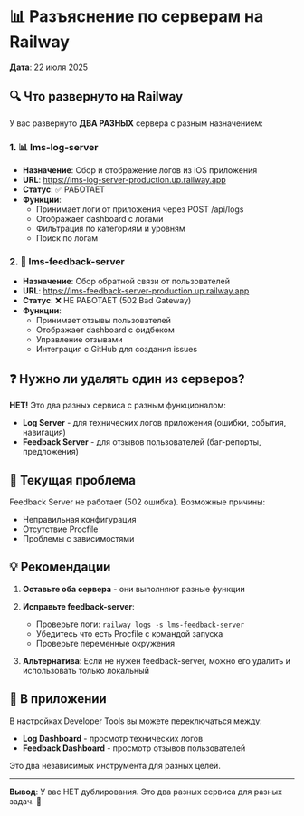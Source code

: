 # 📊 Разъяснение по серверам на Railway

**Дата**: 22 июля 2025

## 🔍 Что развернуто на Railway

У вас развернуто **ДВА РАЗНЫХ** сервера с разным назначением:

### 1. 📊 lms-log-server
- **Назначение**: Сбор и отображение логов из iOS приложения
- **URL**: https://lms-log-server-production.up.railway.app
- **Статус**: ✅ РАБОТАЕТ
- **Функции**:
  - Принимает логи от приложения через POST /api/logs
  - Отображает dashboard с логами
  - Фильтрация по категориям и уровням
  - Поиск по логам

### 2. 💬 lms-feedback-server
- **Назначение**: Сбор обратной связи от пользователей
- **URL**: https://lms-feedback-server-production.up.railway.app
- **Статус**: ❌ НЕ РАБОТАЕТ (502 Bad Gateway)
- **Функции**:
  - Принимает отзывы пользователей
  - Отображает dashboard с фидбеком
  - Управление отзывами
  - Интеграция с GitHub для создания issues

## ❓ Нужно ли удалять один из серверов?

**НЕТ!** Это два разных сервиса с разным функционалом:

- **Log Server** - для технических логов приложения (ошибки, события, навигация)
- **Feedback Server** - для отзывов пользователей (баг-репорты, предложения)

## 🔧 Текущая проблема

Feedback Server не работает (502 ошибка). Возможные причины:
- Неправильная конфигурация
- Отсутствие Procfile
- Проблемы с зависимостями

## 💡 Рекомендации

1. **Оставьте оба сервера** - они выполняют разные функции
2. **Исправьте feedback-server**:
   - Проверьте логи: `railway logs -s lms-feedback-server`
   - Убедитесь что есть Procfile с командой запуска
   - Проверьте переменные окружения

3. **Альтернатива**: Если не нужен feedback-server, можно его удалить и использовать только локальный

## 📱 В приложении

В настройках Developer Tools вы можете переключаться между:
- **Log Dashboard** - просмотр технических логов
- **Feedback Dashboard** - просмотр отзывов пользователей

Это два независимых инструмента для разных целей.

---

**Вывод**: У вас НЕТ дублирования. Это два разных сервиса для разных задач. 🎯 